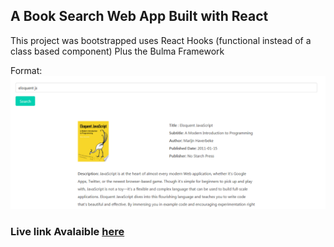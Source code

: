 ## A Book Search Web App Built with React
This project was bootstrapped uses React Hooks (functional instead of a class based component) Plus the Bulma Framework

Format: ![Book Search Web App](https://raw.githubusercontent.com/okeken/book-search/master/public/Book%20Search.png)

### Live link Avalaible [here](http://github.com/okeken)

